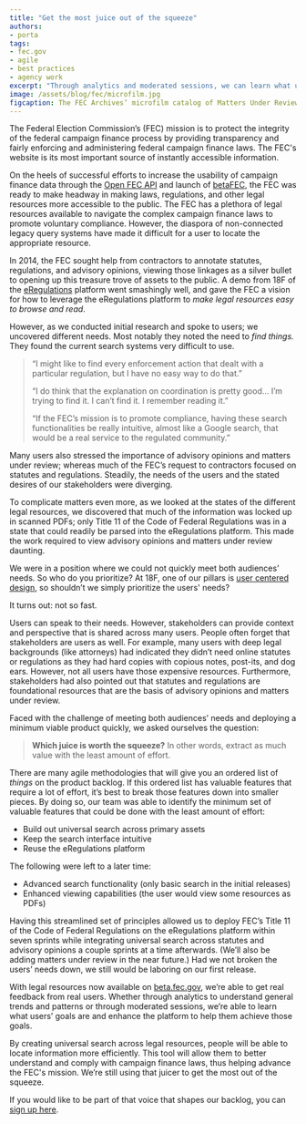 ```yaml
---
title: "Get the most juice out of the squeeze"
authors:
- porta
tags:
- fec.gov
- agile
- best practices
- agency work
excerpt: "Through analytics and moderated sessions, we can learn what user goals are and enhance the platform to help them achieve those goals. By creating universal search across legal resources, people will be able to locate information more efficiently. This tool will allow them to better understand and comply with campaign finance laws, thus helping advance the FEC's mission."
image: /assets/blog/fec/microfilm.jpg
figcaption: The FEC Archives’ microfilm catalog of Matters Under Review
---
```


The Federal Election Commission’s (FEC) mission is to protect the integrity of the federal campaign finance process by providing transparency and fairly enforcing and administering federal campaign finance laws. The FEC's website is its most important source of instantly accessible information.

On the heels of successful efforts to increase the usability of campaign finance data through the [Open FEC API](https://18f.gsa.gov/2015/07/08/openfec-api/) and launch of [betaFEC](https://18f.gsa.gov/2015/10/29/welcome-to-betafec/), the FEC was ready to make headway in making laws, regulations, and other legal resources more accessible to the public. The FEC has a plethora of legal resources available to navigate the complex campaign finance laws to promote voluntary compliance. However, the diaspora of non-connected legacy query systems have made it difficult for a user to locate the appropriate resource.

In 2014, the FEC sought help from contractors to annotate statutes, regulations, and advisory opinions, viewing those linkages as a silver bullet to opening up this treasure trove of assets to the public. A demo from 18F of the [eRegulations](https://18f.gsa.gov/2015/12/09/an-open-source-government-is-a-faster-more-efficient-government/) platform went smashingly well, and gave the FEC a vision for how to leverage the eRegulations platform to *make legal resources easy to browse and read*.

However, as we conducted initial research and spoke to users; we uncovered different needs. Most notably they noted the need to *find things.* They found the current search systems very difficult to use.

> “I might like to find every enforcement action that dealt with a particular regulation, but I have no easy way to do that.”
>
> “I do think that the explanation on coordination is pretty good… I’m trying to find it. I can’t find it. I remember reading it.”
>
> “If the FEC’s mission is to promote compliance, having these search functionalities be really intuitive, almost like a Google search, that would be a real service to the regulated community.”

Many users also stressed the importance of advisory opinions and matters under review; whereas much of the FEC’s request to contractors focused on statutes and regulations. Steadily, the needs of the users and the stated desires of our stakeholders were diverging.

To complicate matters even more, as we looked at the states of the different legal resources, we discovered that much of the information was locked up in scanned PDFs; only Title 11 of the Code of Federal Regulations was in a state that could readily be parsed into the eRegulations platform. This made the work required to view advisory opinions and matters under review daunting.

We were in a position where we could not quickly meet both audiences’ needs. So who do you prioritize? At 18F, one of our pillars is [user centered design](https://18f.gsa.gov/tags/user-centered-design/), so shouldn’t we simply prioritize the users' needs?

It turns out: not so fast.

Users can speak to their needs. However, stakeholders can provide context and perspective that is shared across many users. People often forget that stakeholders are users as well. For example, many users with deep legal backgrounds (like attorneys) had indicated they didn’t need online statutes or regulations as they had hard copies with copious notes, post-its, and dog ears. However, not all users have those expensive resources. Furthermore, stakeholders had also pointed out that statutes and regulations are foundational resources that are the basis of advisory opinions and matters under review.

Faced with the challenge of meeting both audiences’ needs and deploying a minimum viable product quickly, we asked ourselves the question:

> **Which juice is worth the squeeze?** In other words, extract as much
> value with the least amount of effort.

There are many agile methodologies that will give you an ordered list of *things* on the product backlog. If this ordered list has valuable features that require a lot of effort, it’s best to break those features down into smaller pieces. By doing so, our team was able to identify the minimum set of valuable features that could be done with the least amount of effort:

-   Build out universal search across primary assets
-   Keep the search interface intuitive
-   Reuse the eRegulations platform

The following were left to a later time:

-   Advanced search functionality (only basic search in the initial releases)
-   Enhanced viewing capabilities (the user would view some resources as PDFs)

Having this streamlined set of principles allowed us to deploy FEC’s Title 11 of the Code of Federal Regulations on the eRegulations platform within seven sprints while integrating universal search across statutes and advisory opinions a couple sprints at a time afterwards. (We’ll also be adding matters under review in the near future.) Had we not broken the users’ needs down, we still would be laboring on our first release.

With legal resources now available on [beta.fec.gov](https://beta.fec.gov/legal-resources), we’re able to get real feedback from real users. Whether through analytics to understand general trends and patterns or through moderated sessions, we’re able to learn what users’ goals are and enhance the platform to help them achieve those goals.

By creating universal search across legal resources, people will be able to locate information more efficiently. This tool will allow them to better understand and comply with campaign finance laws, thus helping advance the FEC's mission. We’re still using that juicer to get the most out of the squeeze.

If you would like to be part of that voice that shapes our backlog, you can [sign up here](http://ethn.io/70862).
